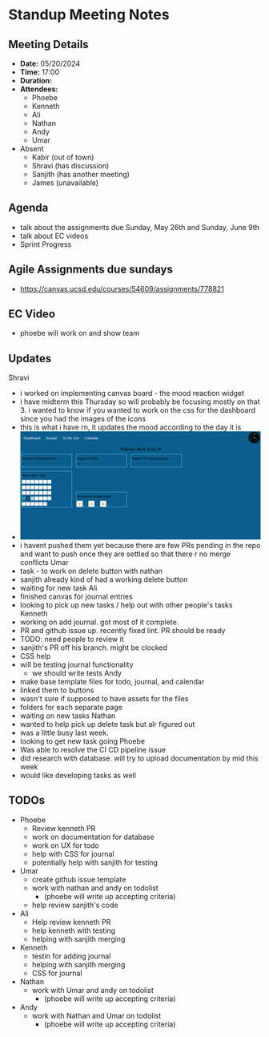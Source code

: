 
# Standup Meeting Notes

## Meeting Details

- **Date:** 05/20/2024
- **Time:** 17:00
- **Duration:** 
- **Attendees:**
  - Phoebe
  - Kenneth
  - Ali
  - Nathan
  - Andy
  - Umar
- Absent
  - Kabir (out of town)
  - Shravi (has discussion)
  - Sanjith (has another meeting)
  - James (unavailable)

## Agenda
- talk about the assignments due Sunday, May 26th and Sunday, June 9th
- talk about EC videos
- Sprint Progress

## Agile Assignments due sundays
- https://canvas.ucsd.edu/courses/54609/assignments/778821

## EC Video
- phoebe will work on and show team
  
## Updates
Shravi
- i worked on implementing canvas board - the mood reaction widget 
- i have midterm this Thursday so will probably be focusing mostly on that 3. i wanted to know if you wanted to work on the css for the dashboard since you had the images of the icons
- this is what i have rn, it updates the mood according to the day it is
- ![img](./imgs/Shravi_progress.png)
- i havent pushed them yet because there are few PRs pending in the repo and want to push once they are settled so that there r no merge conflicts
Umar
- task - to work on delete button with nathan
- sanjith already kind of had a working delete button 
- waiting for new task
Ali
- finished canvas for journal entries
- looking to pick up new tasks / help out with other people's tasks
Kenneth
- working on add journal. got most of it complete.
- PR and github issue up. recently fixed lint. PR should be ready
- TODO: need people to review it
- sanjith's PR off his branch. might be clocked
- CSS help
- will be testing journal functionality 
  - we should write tests
Andy
- make base template files for todo, journal, and calendar
- linked them to buttons
- wasn't sure if supposed to have assets for the files
- folders for each separate page
- waiting on new tasks
Nathan
- wanted to help pick up delete task but alr figured out
- was a little busy last week.
- looking to get new task going
Phoebe
- Was able to resolve the CI CD pipeline issue
- did research with database. will try to upload documentation by mid this week
- would like developing tasks as well

## TODOs
- Phoebe 
  - Review kenneth PR
  - work on documentation for database
  - work on UX for todo
  - help with CSS for journal
  - potentially help with sanjith for testing
- Umar
  - create github issue template
  - work with nathan and andy on todolist 
    - (phoebe will write up accepting criteria)
  - help review sanjith's code
- Ali
  - Help review kenneth PR
  - help kenneth with testing
  - helping with sanjith merging
- Kenneth
  - testin for adding journal
  - helping with sanjith merging
  - CSS for journal 
- Nathan
  - work with Umar and andy on todolist 
    - (phoebe will write up accepting criteria)
- Andy
  - work with Nathan and Umar on todolist 
    - (phoebe will write up accepting criteria)
